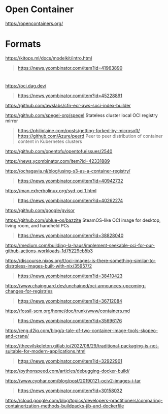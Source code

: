 # Open Container

https://opencontainers.org/

# Formats
https://kitops.ml/docs/modelkit/intro.html
> https://news.ycombinator.com/item?id=41963890

#
https://oci.dag.dev/
> https://news.ycombinator.com/item?id=45228891

https://github.com/awslabs/cfn-ecr-aws-soci-index-builder

https://github.com/spegel-org/spegel Stateless cluster local OCI registry mirror
> https://philiplaine.com/posts/getting-forked-by-microsoft/
> https://github.com/Azure/peerd Peer to peer distribution of container content in Kubernetes clusters

https://github.com/opentofu/opentofu/issues/2540

https://news.ycombinator.com/item?id=42331889

https://ochagavia.nl/blog/using-s3-as-a-container-registry/
> https://news.ycombinator.com/item?id=40942732

https://man.exherbolinux.org/syd-oci.1.html
> https://news.ycombinator.com/item?id=40262274

https://github.com/google/gvisor

https://github.com/ublue-os/bazzite SteamOS-like OCI image for desktop, living room, and handheld PCs
> https://news.ycombinator.com/item?id=38828040

https://medium.com/building-la-haus/implement-seekable-oci-for-our-github-actions-workloads-1d75229cb5b3

https://discourse.nixos.org/t/oci-images-is-there-something-similar-to-distroless-images-built-with-nix/35957/2
> https://news.ycombinator.com/item?id=38410423

https://www.chainguard.dev/unchained/oci-announces-upcoming-changes-for-registries
> https://news.ycombinator.com/item?id=36712084

https://fossil-scm.org/home/doc/trunk/www/containers.md
> https://news.ycombinator.com/item?id=35696176

https://eng.d2iq.com/blog/a-tale-of-two-container-image-tools-skopeo-and-crane/

https://theevilskeleton.gitlab.io/2022/08/29/traditional-packaging-is-not-suitable-for-modern-applications.html
> https://news.ycombinator.com/item?id=32922901

https://pythonspeed.com/articles/debugging-docker-build/

https://www.cyphar.com/blog/post/20190121-ociv2-images-i-tar
> https://news.ycombinator.com/item?id=30158032

https://cloud.google.com/blog/topics/developers-practitioners/comparing-containerization-methods-buildpacks-jib-and-dockerfile

